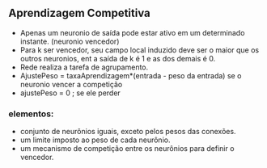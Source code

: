 ## Aprendizagem Competitiva
- Apenas um neuronio de saída pode estar ativo em um determinado instante. (neuronio vencedor)
- Para k ser vencedor, seu campo local induzido deve ser o maior que os outros neuronios, ent a saída de k é 1 e as dos demais é 0.
- Rede realiza a tarefa de agrupamento.
- AjustePeso = taxaAprendizagem*(entrada - peso da entrada) se o neuronio vencer a competição
- ajustePeso = 0 ; se ele perder

### elementos:
- conjunto de neurônios iguais, exceto pelos pesos das conexões.
- um limite imposto ao peso de cada neurônio.
- um mecanismo de competição entre os neurônios para definir o vencedor.